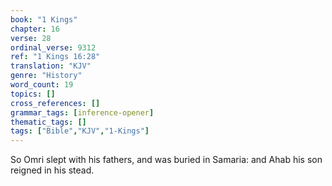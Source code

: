 ```yaml
---
book: "1 Kings"
chapter: 16
verse: 28
ordinal_verse: 9312
ref: "1 Kings 16:28"
translation: "KJV"
genre: "History"
word_count: 19
topics: []
cross_references: []
grammar_tags: [inference-opener]
thematic_tags: []
tags: ["Bible","KJV","1-Kings"]
---
```

So Omri slept with his fathers, and was buried in Samaria: and Ahab his son reigned in his stead.

